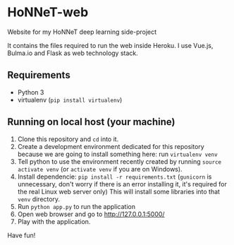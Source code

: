 # HoNNeT-web
Website for my HoNNeT deep learning side-project

It contains the files required to run the web inside Heroku. I use Vue.js,
Bulma.io and Flask as web technology stack.

## Requirements
- Python 3
- virtualenv (`pip install virtualenv`)

## Running on local host (your machine)
1. Clone this repository and `cd` into it.
2. Create a development environment dedicated for this repository because we are
   going to install something here: run `virtualenv venv`
3. Tell python to use the environment recently created by running `source
   activate venv` (or `activate venv` if you are on Windows).
4. Install dependencie: `pip install -r requirements.txt` (`gunicorn` is
   unnecessary, don't worry if there is an error installing it, it's required for
   the real Linux web server only)
   This will install some libraries into that `venv` directory.
5. Run `python app.py` to run the application
6. Open web browser and go to http://127.0.0.1:5000/
7. Play with the application.

Have fun!
